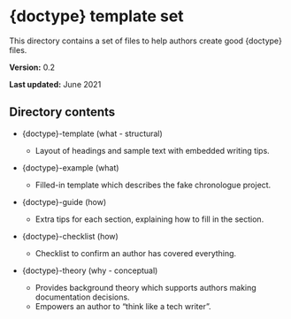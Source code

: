 # {doctype} template set

This directory contains a set of files to help authors create good {doctype} files.

**Version:** 0.2

**Last updated:** June 2021

## Directory contents

* {doctype}-template (what - structural)
    * Layout of headings and sample text with embedded writing tips.

* {doctype}-example (what)
    * Filled-in template which describes the fake chronologue project.

* {doctype}-guide (how)
    * Extra tips for each section, explaining how to fill in the section.

* {doctype}-checklist (how)
    * Checklist to confirm an author has covered everything.

* {doctype}-theory (why - conceptual)
    * Provides background theory which supports authors making documentation decisions.
    * Empowers an author to “think like a tech writer”.
